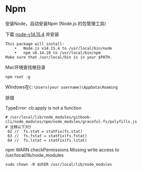 # Npm

安装Node，自动安装Npm (Node.js 的包管理工具)

下载 [node-v14.15.4](https://nodejs.org/dist/v14.15.4/node-v14.15.4.pkg) 并安装
```
This package will install:
	•	Node.js v14.15.4 to /usr/local/bin/node
	•	npm v6.14.10 to /usr/local/bin/npm
Make sure that /usr/local/bin is in your $PATH.
```

Mac环境查找根目录
```
npm root -g
```

WIndows在`C:\Users(your username)\AppData\Roaming`


排错

TypeError: cb.apply is not a function
```
# /usr/local/lib/node_modules/gitbook-cli/node_modules/npm/node_modules/graceful-fs/polyfills.js
# 注释以下3行
 62 //  fs.stat = statFix(fs.stat)
 63 //  fs.fstat = statFix(fs.fstat)
 64 //  fs.lstat = statFix(fs.lstat)
```

npm WARN checkPermissions Missing write access to /usr/local/lib/node_modules
```
sudo chown -R $USER /usr/local/lib/node_modules
```
